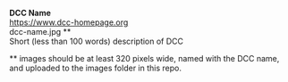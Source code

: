 **DCC Name**  
https://www.dcc-homepage.org  
dcc-name.jpg **  
Short (less than 100 words) description of DCC  
  
** images should be at least 320 pixels wide, named with the DCC name, and uploaded to the images folder in this repo.